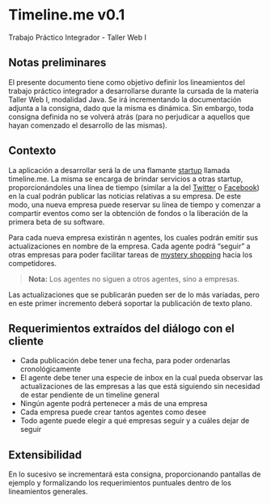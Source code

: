 # Timeline.me v0.1
Trabajo Práctico Integrador - Taller Web I

## Notas preliminares
El presente documento tiene como objetivo definir los lineamientos del trabajo práctico integrador a desarrollarse durante la cursada de la materia Taller Web I, modalidad Java. Se irá incrementando la documentación adjunta a la consigna, dado que la misma es dinámica. Sin embargo, toda consigna definida no se volverá atrás (para no perjudicar a aquellos que hayan comenzado el desarrollo de las mismas).

## Contexto
La aplicación a desarrollar será la de una flamante [startup](http://www.google.com/url?q=http%3A%2F%2Fen.wikipedia.org%2Fwiki%2FStartup_company&sa=D&sntz=1&usg=AFQjCNGyB9cBDzy7as7Q_NeV7aJ7TcRMWg) llamada timeline.me. La misma se encarga de brindar servicios a otras startup, proporcionándoles una línea de tiempo (similar a la del [Twitter](https://si0.twimg.com/help/1347477275_95741) o [Facebook](http://www.coldscoop.com/wp-content/gallery/the-new-facebook-timeline/new-facebook-timeline-5.jpg)) en la cual podrán publicar las noticias relativas a su empresa. De este modo, una nueva empresa puede reservar su línea de tiempo y comenzar a compartir eventos como ser la obtención de fondos o la liberación de la primera beta de su software.

Para cada nueva empresa existirán n agentes, los cuales podrán emitir sus actualizaciones en nombre de la empresa. Cada agente podrá “seguir” a otras empresas para poder facilitar tareas de [mystery shopping](http://www.google.com/url?q=http%3A%2F%2Fen.wikipedia.org%2Fwiki%2FMystery_shopping&sa=D&sntz=1&usg=AFQjCNGY9A3RZSfoOwfuNCscSH-zmHLoYA) hacia los competidores.

> **Nota:** Los agentes no siguen a otros agentes, sino a empresas.

Las actualizaciones que se publicarán pueden ser de lo más variadas, pero en este primer incremento deberá soportar la publicación de texto plano.

## Requerimientos extraídos del diálogo con el cliente
* Cada publicación debe tener una fecha, para poder ordenarlas cronológicamente
* El agente debe tener una especie de inbox en la cual pueda observar las actualizaciones de las empresas a las que está siguiendo sin necesidad de estar pendiente de un timeline general
* Ningún agente podrá pertenecer a más de una empresa
* Cada empresa puede crear tantos agentes como desee
* Todo agente puede elegir a qué empresas seguir y a cuáles dejar de seguir

## Extensibilidad
En lo sucesivo se incrementará esta consigna, proporcionando pantallas de ejemplo y formalizando los requerimientos puntuales dentro de los lineamientos generales.
